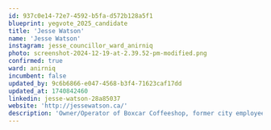 ```yaml
---
id: 937c0e14-72e7-4592-b5fa-d572b128a5f1
blueprint: yegvote_2025_candidate
title: 'Jesse Watson'
name: 'Jesse Watson'
instagram: jesse_councillor_ward_anirniq
photo: screenshot-2024-12-19-at-2.39.52-pm-modified.png
confirmed: true
ward: anirniq
incumbent: false
updated_by: 9c6b6866-e047-4568-b3f4-71623caf17dd
updated_at: 1740842460
linkedin: jesse-watson-28a85037
website: 'http://jessewatson.ca/'
description: 'Owner/Operator of Boxcar Coffeeshop, former city employee'
---
```

